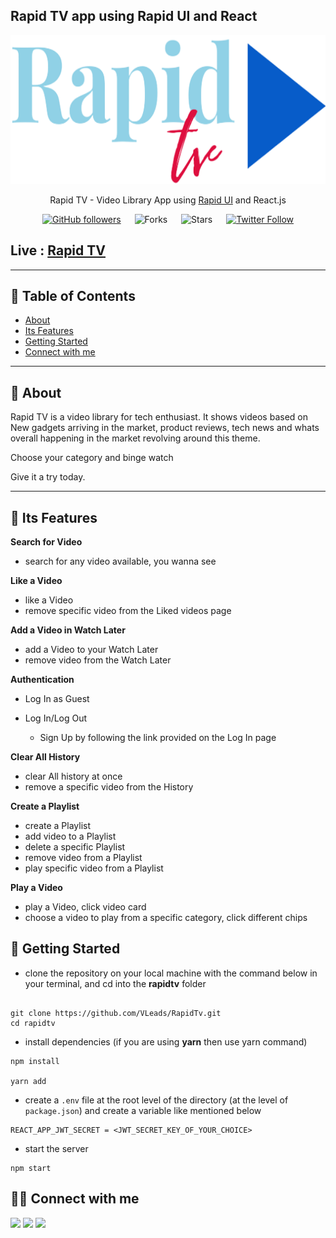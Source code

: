 ## Rapid TV app using Rapid UI and React

<div align="center">

<img src="public/mylogo.png" alt="rapidtv logo" with="1048px" height="238px" />

Rapid TV - Video Library App using [Rapid UI](https://rapidui.netlify.app/) and React.js

[![GitHub followers](https://img.shields.io/github/followers/vleads?style=social)](https://github.com/vleads)
&emsp;
![Forks](https://img.shields.io/github/forks/vleads/RapidTv)
&emsp;
![Stars](https://img.shields.io/github/stars/vleads/RapidTv)
&emsp;
[![Twitter Follow](https://img.shields.io/twitter/follow/vishalk01234?style=social)](https://twitter.com/vishalk01234)

</div>

## Live : [Rapid TV](https://rapidtv.vercel.app/)

---

## 📕 Table of Contents

- [About](#-about)
- [Its Features](#-its-features)
- [Getting Started](#-getting-started)
- [Connect with me](#-connect-with-me)

---

## 📖 About

Rapid TV is a video library for tech enthusiast. It shows videos based on New gadgets arriving in the market, product reviews, tech news and whats overall happening in the market revolving around this theme.

Choose your category and binge watch

Give it a try today.

---

## 🚀 Its Features

**Search for Video**

- search for any video available, you wanna see

**Like a Video**

- like a Video
- remove specific video from the Liked videos page

**Add a Video in Watch Later**

- add a Video to your Watch Later
- remove video from the Watch Later

**Authentication**

- Log In as Guest
- Log In/Log Out

  - Sign Up by following the link provided on the Log In page

**Clear All History**

- clear All history at once
- remove a specific video from the History

**Create a Playlist**

- create a Playlist
- add video to a Playlist
- delete a specific Playlist
- remove video from a Playlist
- play specific video from a Playlist

**Play a Video**

- play a Video, click video card
- choose a video to play from a specific category, click different chips

## 🔌 Getting Started

- clone the repository on your local machine with the command below in your terminal, and cd into the **rapidtv** folder

```

git clone https://github.com/VLeads/RapidTv.git
cd rapidtv
```

- install dependencies (if you are using **yarn** then use yarn command)

```
npm install

yarn add
```

- create a `.env` file at the root level of the directory (at the level of `package.json`) and create a variable like mentioned below

```
REACT_APP_JWT_SECRET = <JWT_SECRET_KEY_OF_YOUR_CHOICE>
```

- start the server

```
npm start
```

## 👨‍💻 Connect with me

<a href="https://twitter.com/vishalk01234"><img src="https://img.shields.io/badge/Twitter-1DA1F2?style=for-the-badge&logo=twitter&logoColor=white"/></a>
<a href="https://www.linkedin.com/in/vishalkumar28//"><img src="https://img.shields.io/badge/LinkedIn-0077B5?style=for-the-badge&logo=linkedin&logoColor=white"/></a>
<a href="https://github.com/VLeads"><img src="https://img.shields.io/badge/GitHub-100000?style=for-the-badge&logo=github&logoColor=white"/></a>
